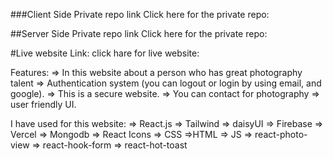 ###Client Side Private repo link Click here for the private repo:

##Server Side Private repo link Click here for the private repo:

#Live website Link: click hare for live website:

Features:
=> In this website about a person who has great photography talent
=> Authentication system (you can logout or login by using email, and google).
=> This is a secure website.
=> You can contact for photography
=> user friendly UI.

I have used for this website:
=> React.js
=> Tailwind
=> daisyUI
=> Firebase
=> Vercel
=> Mongodb
=> React Icons
=> CSS =>HTML
=> JS
=> react-photo-view
=> react-hook-form
=> react-hot-toast
